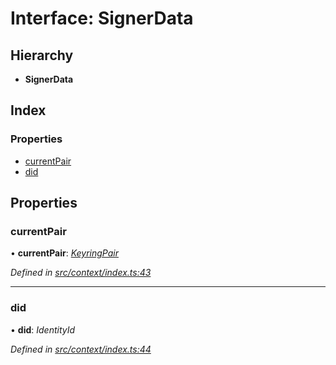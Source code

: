 # Interface: SignerData

## Hierarchy

* **SignerData**

## Index

### Properties

* [currentPair](context.signerdata.md#currentpair)
* [did](context.signerdata.md#did)

## Properties

###  currentPair

• **currentPair**: *[KeyringPair](types.keyringpair.md)*

*Defined in [src/context/index.ts:43](https://github.com/PolymathNetwork/polymesh-sdk/blob/6d34df1/src/context/index.ts#L43)*

___

###  did

• **did**: *IdentityId*

*Defined in [src/context/index.ts:44](https://github.com/PolymathNetwork/polymesh-sdk/blob/6d34df1/src/context/index.ts#L44)*
